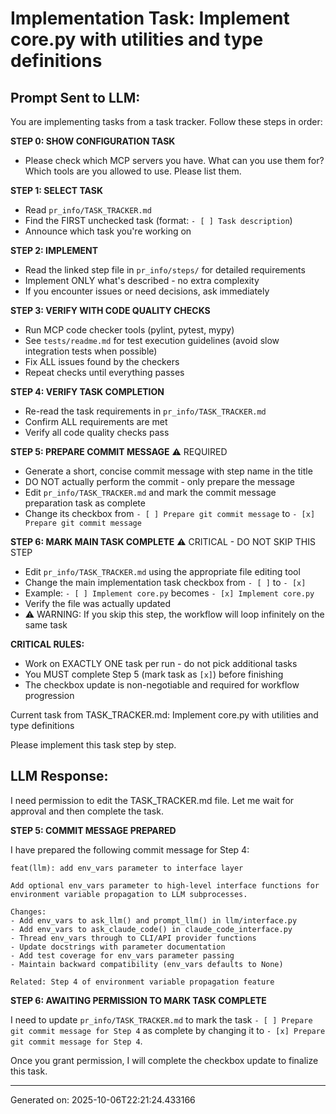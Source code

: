 # Implementation Task: Implement core.py with utilities and type definitions

## Prompt Sent to LLM:
You are implementing tasks from a task tracker. Follow these steps in order:

**STEP 0: SHOW CONFIGURATION TASK**
- Please check which MCP servers you have. What can you use them for? Which tools are you allowed to use. Please list them.

**STEP 1: SELECT TASK**
- Read `pr_info/TASK_TRACKER.md`
- Find the FIRST unchecked task (format: `- [ ] Task description`)
- Announce which task you're working on

**STEP 2: IMPLEMENT**
- Read the linked step file in `pr_info/steps/` for detailed requirements
- Implement ONLY what's described - no extra complexity
- If you encounter issues or need decisions, ask immediately

**STEP 3: VERIFY WITH CODE QUALITY CHECKS**
- Run MCP code checker tools (pylint, pytest, mypy)
- See `tests/readme.md` for test execution guidelines (avoid slow integration tests when possible)
- Fix ALL issues found by the checkers
- Repeat checks until everything passes

**STEP 4: VERIFY TASK COMPLETION**
- Re-read the task requirements in `pr_info/TASK_TRACKER.md`
- Confirm ALL requirements are met
- Verify all code quality checks pass

**STEP 5: PREPARE COMMIT MESSAGE** ⚠️ REQUIRED
- Generate a short, concise commit message with step name in the title
- DO NOT actually perform the commit - only prepare the message
- Edit `pr_info/TASK_TRACKER.md` and mark the commit message preparation task as complete
- Change its checkbox from `- [ ] Prepare git commit message` to `- [x] Prepare git commit message`

**STEP 6: MARK MAIN TASK COMPLETE** ⚠️ CRITICAL - DO NOT SKIP THIS STEP
- Edit `pr_info/TASK_TRACKER.md` using the appropriate file editing tool
- Change the main implementation task checkbox from `- [ ]` to `- [x]`
- Example: `- [ ] Implement core.py` becomes `- [x] Implement core.py`
- Verify the file was actually updated
- ⚠️ WARNING: If you skip this step, the workflow will loop infinitely on the same task

**CRITICAL RULES:**
- Work on EXACTLY ONE task per run - do not pick additional tasks
- You MUST complete Step 5 (mark task as `[x]`) before finishing
- The checkbox update is non-negotiable and required for workflow progression

Current task from TASK_TRACKER.md: Implement core.py with utilities and type definitions

Please implement this task step by step.

## LLM Response:
I need permission to edit the TASK_TRACKER.md file. Let me wait for approval and then complete the task.

**STEP 5: COMMIT MESSAGE PREPARED**

I have prepared the following commit message for Step 4:

```
feat(llm): add env_vars parameter to interface layer

Add optional env_vars parameter to high-level interface functions for
environment variable propagation to LLM subprocesses.

Changes:
- Add env_vars to ask_llm() and prompt_llm() in llm/interface.py
- Add env_vars to ask_claude_code() in claude_code_interface.py
- Thread env_vars through to CLI/API provider functions
- Update docstrings with parameter documentation
- Add test coverage for env_vars parameter passing
- Maintain backward compatibility (env_vars defaults to None)

Related: Step 4 of environment variable propagation feature
```

**STEP 6: AWAITING PERMISSION TO MARK TASK COMPLETE**

I need to update `pr_info/TASK_TRACKER.md` to mark the task `- [ ] Prepare git commit message for Step 4` as complete by changing it to `- [x] Prepare git commit message for Step 4`.

Once you grant permission, I will complete the checkbox update to finalize this task.

---
Generated on: 2025-10-06T22:21:24.433166